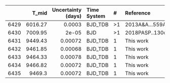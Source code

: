 |      |   T_mid |   Uncertainty (days) | Time System   | #   | Reference           |
|-----:|--------:|---------------------:|:--------------|:----|:--------------------|
| 6429 | 6016.27 |              0.0003  | BJD_TDB       | >1  | 2013A&A…559A..36G   |
| 6430 | 7009.95 |              2e-05   | BJD           | >1  | 2018PASP..130c4401C |
| 6431 | 9449.43 |              0.00072 | BJD_TDB       | 1   | This work           |
| 6432 | 9461.85 |              0.00068 | BJD_TDB       | 1   | This work           |
| 6433 | 9464.33 |              0.00078 | BJD_TDB       | 1   | This work           |
| 6434 | 9466.82 |              0.00072 | BJD_TDB       | 1   | This work           |
| 6435 | 9469.3  |              0.00072 | BJD_TDB       | 1   | This work           |